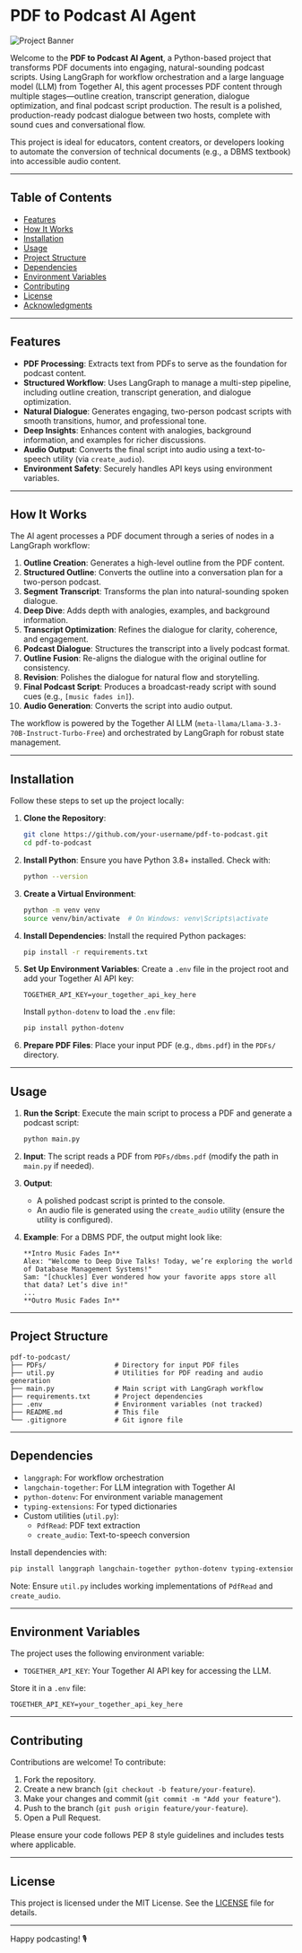 # PDF to Podcast AI Agent

![Project Banner](https://via.placeholder.com/1200x300.png?text=PDF+to+Podcast+AI+Agent)

Welcome to the **PDF to Podcast AI Agent**, a Python-based project that transforms PDF documents into engaging, natural-sounding podcast scripts. Using LangGraph for workflow orchestration and a large language model (LLM) from Together AI, this agent processes PDF content through multiple stages—outline creation, transcript generation, dialogue optimization, and final podcast script production. The result is a polished, production-ready podcast dialogue between two hosts, complete with sound cues and conversational flow.

This project is ideal for educators, content creators, or developers looking to automate the conversion of technical documents (e.g., a DBMS textbook) into accessible audio content.

---

## Table of Contents

- [Features](#features)
- [How It Works](#how-it-works)
- [Installation](#installation)
- [Usage](#usage)
- [Project Structure](#project-structure)
- [Dependencies](#dependencies)
- [Environment Variables](#environment-variables)
- [Contributing](#contributing)
- [License](#license)
- [Acknowledgments](#acknowledgments)

---

## Features

- **PDF Processing**: Extracts text from PDFs to serve as the foundation for podcast content.
- **Structured Workflow**: Uses LangGraph to manage a multi-step pipeline, including outline creation, transcript generation, and dialogue optimization.
- **Natural Dialogue**: Generates engaging, two-person podcast scripts with smooth transitions, humor, and professional tone.
- **Deep Insights**: Enhances content with analogies, background information, and examples for richer discussions.
- **Audio Output**: Converts the final script into audio using a text-to-speech utility (via `create_audio`).
- **Environment Safety**: Securely handles API keys using environment variables.

---

## How It Works

The AI agent processes a PDF document through a series of nodes in a LangGraph workflow:

1. **Outline Creation**: Generates a high-level outline from the PDF content.
2. **Structured Outline**: Converts the outline into a conversation plan for a two-person podcast.
3. **Segment Transcript**: Transforms the plan into natural-sounding spoken dialogue.
4. **Deep Dive**: Adds depth with analogies, examples, and background information.
5. **Transcript Optimization**: Refines the dialogue for clarity, coherence, and engagement.
6. **Podcast Dialogue**: Structures the transcript into a lively podcast format.
7. **Outline Fusion**: Re-aligns the dialogue with the original outline for consistency.
8. **Revision**: Polishes the dialogue for natural flow and storytelling.
9. **Final Podcast Script**: Produces a broadcast-ready script with sound cues (e.g., `[music fades in]`).
10. **Audio Generation**: Converts the script into audio output.

The workflow is powered by the Together AI LLM (`meta-llama/Llama-3.3-70B-Instruct-Turbo-Free`) and orchestrated by LangGraph for robust state management.

---

## Installation

Follow these steps to set up the project locally:

1. **Clone the Repository**:
   ```bash
   git clone https://github.com/your-username/pdf-to-podcast.git
   cd pdf-to-podcast
   ```

2. **Install Python**:
   Ensure you have Python 3.8+ installed. Check with:
   ```bash
   python --version
   ```

3. **Create a Virtual Environment**:
   ```bash
   python -m venv venv
   source venv/bin/activate  # On Windows: venv\Scripts\activate
   ```

4. **Install Dependencies**:
   Install the required Python packages:
   ```bash
   pip install -r requirements.txt
   ```

5. **Set Up Environment Variables**:
   Create a `.env` file in the project root and add your Together AI API key:
   ```env
   TOGETHER_API_KEY=your_together_api_key_here
   ```
   Install `python-dotenv` to load the `.env` file:
   ```bash
   pip install python-dotenv
   ```

6. **Prepare PDF Files**:
   Place your input PDF (e.g., `dbms.pdf`) in the `PDFs/` directory.

---

## Usage

1. **Run the Script**:
   Execute the main script to process a PDF and generate a podcast script:
   ```bash
   python main.py
   ```

2. **Input**:
   The script reads a PDF from `PDFs/dbms.pdf` (modify the path in `main.py` if needed).

3. **Output**:
   - A polished podcast script is printed to the console.
   - An audio file is generated using the `create_audio` utility (ensure the utility is configured).

4. **Example**:
   For a DBMS PDF, the output might look like:
   ```
   **Intro Music Fades In**
   Alex: "Welcome to Deep Dive Talks! Today, we’re exploring the world of Database Management Systems!"
   Sam: "[chuckles] Ever wondered how your favorite apps store all that data? Let’s dive in!"
   ...
   **Outro Music Fades In**
   ```

---

## Project Structure

```
pdf-to-podcast/
├── PDFs/                 # Directory for input PDF files
├── util.py               # Utilities for PDF reading and audio generation
├── main.py               # Main script with LangGraph workflow
├── requirements.txt      # Project dependencies
├── .env                  # Environment variables (not tracked)
├── README.md             # This file
└── .gitignore            # Git ignore file
```

---

## Dependencies

- `langgraph`: For workflow orchestration
- `langchain-together`: For LLM integration with Together AI
- `python-dotenv`: For environment variable management
- `typing-extensions`: For typed dictionaries
- Custom utilities (`util.py`):
  - `PdfRead`: PDF text extraction
  - `create_audio`: Text-to-speech conversion

Install dependencies with:
```bash
pip install langgraph langchain-together python-dotenv typing-extensions
```

Note: Ensure `util.py` includes working implementations of `PdfRead` and `create_audio`.

---

## Environment Variables

The project uses the following environment variable:

- `TOGETHER_API_KEY`: Your Together AI API key for accessing the LLM.

Store it in a `.env` file:
```env
TOGETHER_API_KEY=your_together_api_key_here
```

---

## Contributing

Contributions are welcome! To contribute:

1. Fork the repository.
2. Create a new branch (`git checkout -b feature/your-feature`).
3. Make your changes and commit (`git commit -m "Add your feature"`).
4. Push to the branch (`git push origin feature/your-feature`).
5. Open a Pull Request.

Please ensure your code follows PEP 8 style guidelines and includes tests where applicable.

---

## License

This project is licensed under the MIT License. See the [LICENSE](LICENSE) file for details.

---

Happy podcasting! 🎙️
